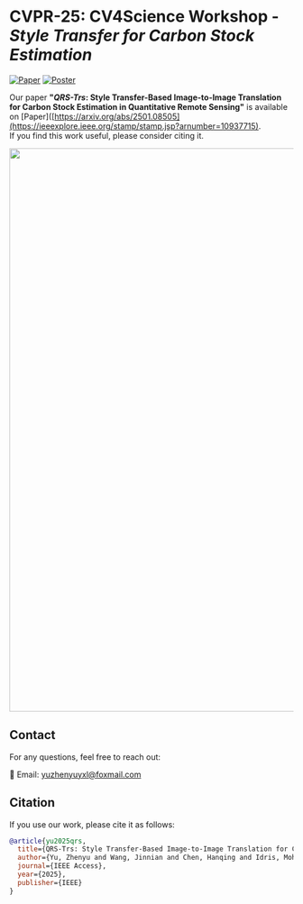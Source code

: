 # CVPR-25: CV4Science Workshop - *Style Transfer for Carbon Stock Estimation*


[![Paper](https://img.shields.io/badge/PDF-Poster-blue)](https://ieeexplore.ieee.org/stamp/stamp.jsp?arnumber=10937715) [![Poster](https://img.shields.io/badge/PDF-Poster-orange)](https://github.com/YuZhenyuLindy/QRS-Trs/blob/main/Poster.pdf) 


Our paper **"*QRS-Trs*: Style Transfer-Based Image-to-Image Translation for Carbon Stock Estimation in Quantitative Remote Sensing"** is available on [Paper]([https://arxiv.org/abs/2501.08505](https://ieeexplore.ieee.org/stamp/stamp.jsp?arnumber=10937715).  
If you find this work useful, please consider citing it.

<p align="center">
  <img src="Poster.png" width="1000"/>
</p>

## Contact
For any questions, feel free to reach out:

📧 Email: yuzhenyuyxl@foxmail.com

## Citation
If you use our work, please cite it as follows:
```bibtex
@article{yu2025qrs,
  title={QRS-Trs: Style Transfer-Based Image-to-Image Translation for Carbon Stock Estimation in Quantitative Remote Sensing},
  author={Yu, Zhenyu and Wang, Jinnian and Chen, Hanqing and Idris, Mohd Yamani Idna},
  journal={IEEE Access},
  year={2025},
  publisher={IEEE}
}

